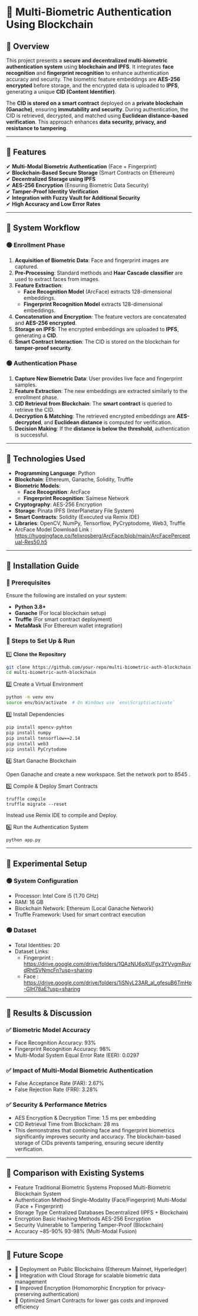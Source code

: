 # 🔐 Multi-Biometric Authentication Using Blockchain

## 📌 Overview
This project presents a **secure and decentralized multi-biometric authentication system** using **blockchain and IPFS**. It integrates **face recognition** and **fingerprint recognition** to enhance authentication accuracy and security. The biometric feature embeddings are **AES-256 encrypted** before storage, and the encrypted data is uploaded to **IPFS**, generating a unique **CID (Content Identifier)**. 

The **CID is stored on a smart contract** deployed on a **private blockchain (Ganache)**, ensuring **immutability and security**. During authentication, the CID is retrieved, decrypted, and matched using **Euclidean distance-based verification**. This approach enhances **data security, privacy, and resistance to tampering**.

---

## 📌 Features
✔ **Multi-Modal Biometric Authentication** (Face + Fingerprint)  
✔ **Blockchain-Based Secure Storage** (Smart Contracts on Ethereum)  
✔ **Decentralized Storage using IPFS**  
✔ **AES-256 Encryption** (Ensuring Biometric Data Security)  
✔ **Tamper-Proof Identity Verification**  
✔ **Integration with Fuzzy Vault for Additional Security**  
✔ **High Accuracy and Low Error Rates**  

---

## 📌 System Workflow
### 🟢 Enrollment Phase
1. **Acquisition of Biometric Data**: Face and fingerprint images are captured.  
2. **Pre-Processing**: Standard methods and **Haar Cascade classifier** are used to extract faces from images.  
3. **Feature Extraction**:  
   - **Face Recognition Model** (ArcFace) extracts 128-dimensional embeddings.  
   - **Fingerprint Recognition Model** extracts 128-dimensional embeddings.  
4. **Concatenation and Encryption**: The feature vectors are concatenated and **AES-256 encrypted**.  
5. **Storage on IPFS**: The encrypted embeddings are uploaded to **IPFS**, generating a **CID**.  
6. **Smart Contract Interaction**: The CID is stored on the blockchain for **tamper-proof security**.

### 🟢 Authentication Phase
1. **Capture New Biometric Data**: User provides live face and fingerprint samples.  
2. **Feature Extraction**: The new embeddings are extracted similarly to the enrollment phase.  
3. **CID Retrieval from Blockchain**: The **smart contract** is queried to retrieve the CID.  
4. **Decryption & Matching**: The retrieved encrypted embeddings are **AES-decrypted**, and **Euclidean distance** is computed for verification.  
5. **Decision Making**: If the **distance is below the threshold**, authentication is successful.  

---

## 📌 Technologies Used
- **Programming Language**: Python  
- **Blockchain**: Ethereum, Ganache, Solidity, Truffle  
- **Biometric Models**:  
  - **Face Recognition**: ArcFace  
  - **Fingerprint Recognition**: Saimese Network  
- **Cryptography**: AES-256 Encryption  
- **Storage**: Pinata IPFS (InterPlanetary File System)  
- **Smart Contracts**: Solidity (Executed via Remix IDE)  
- **Libraries**: OpenCV, NumPy, Tensorflow, PyCryptodome, Web3, Truffle  
- ArcFace Model Download Link : https://huggingface.co/felixrosberg/ArcFace/blob/main/ArcFacePerceptual-Res50.h5
---

## 📌 Installation Guide
### 🔹 Prerequisites
Ensure the following are installed on your system:
- **Python 3.8+**
- **Ganache** (For local blockchain setup)
- **Truffle** (For smart contract deployment)
- **MetaMask** (For Ethereum wallet integration)

### 🔹 Steps to Set Up & Run
1️⃣ **Clone the Repository**  
```bash
git clone https://github.com/your-repo/multi-biometric-auth-blockchain.git
cd multi-biometric-auth-blockchain
```
2️⃣ Create a Virtual Environment
```bash
python -m venv env
source env/bin/activate  # On Windows use `env\Scripts\activate`
```
3️⃣ Install Dependencies
```bash
pip install opencv-pyhton
pip install numpy
pip install tensorflow==2.14
pip install web3
pip install PyCrytodome
```
4️⃣ Start Ganache Blockchain

Open Ganache and create a new workspace.
Set the network port to 8545 .

5️⃣ Compile & Deploy Smart Contracts
```
truffle compile
truffle migrate --reset
```
Instead use Remix IDE to compile and Deploy.

6️⃣ Run the Authentication System
```
python app.py
```
---

## 📌 Experimental Setup
### 🟢 System Configuration
- Processor: Intel Core i5 (1.70 GHz)
- RAM: 16 GB
- Blockchain Network: Ethereum (Local Ganache Network)
- Truffle Framework: Used for smart contract execution
### 🟢 Dataset
- Total Identities: 20
- Dataset Links:
   - Fingerprint : https://drive.google.com/drive/folders/1QAzNU6qXUFgx3YVvgmRuvdRhtSVNmcFn?usp=sharing
   - Face : https://drive.google.com/drive/folders/1iSNyL23AR_al_gfesuB6TmHp-GlH78aE?usp=sharing

---

## 📌 Results & Discussion
### ✅ Biometric Model Accuracy
- Face Recognition Accuracy: 93%
- Fingerprint Recognition Accuracy: 98%
- Multi-Modal System Equal Error Rate (EER): 0.0297
### ✅ Impact of Multi-Modal Biometric Authentication
- False Acceptance Rate (FAR): 2.67%
- False Rejection Rate (FRR): 3.28%
### ✅ Security & Performance Metrics
- AES Encryption & Decryption Time: 1.5 ms per embedding
- CID Retrieval Time from Blockchain: 28 ms
- This demonstrates that combining face and fingerprint biometrics significantly improves security and accuracy. The blockchain-based storage of CIDs prevents tampering, ensuring secure identity verification.

---

## 📌 Comparison with Existing Systems
- Feature	Traditional Biometric Systems	Proposed Multi-Biometric Blockchain System
- Authentication Method	Single-Modality (Face/Fingerprint)	Multi-Modal (Face + Fingerprint)
- Storage Type	Centralized Databases	Decentralized (IPFS + Blockchain)
- Encryption	Basic Hashing Methods	AES-256 Encryption
- Security	Vulnerable to Tampering	Tamper-Proof (Blockchain)
- Accuracy	~85-90%	93-98% (Multi-Modal Fusion)

---

## 📌 Future Scope
- 🚀 Deployment on Public Blockchains (Ethereum Mainnet, Hyperledger)
- 🚀 Integration with Cloud Storage for scalable biometric data management
- 🚀 Improved Encryption (Homomorphic Encryption for privacy-preserving authentication)
- 🚀 Optimized Smart Contracts for lower gas costs and improved efficiency
